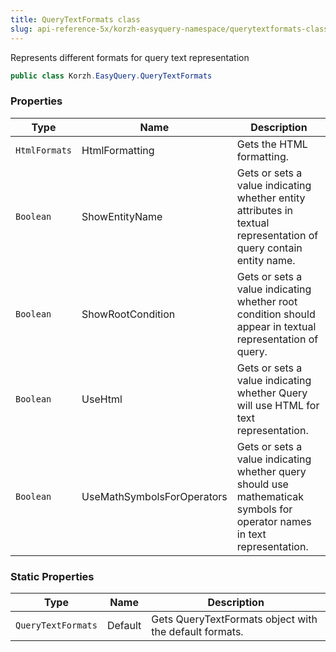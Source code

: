 ```yaml
---
title: QueryTextFormats class
slug: api-reference-5x/korzh-easyquery-namespace/querytextformats-class
---
```


Represents different formats for query text representation
```csharp
public class Korzh.EasyQuery.QueryTextFormats

```

### Properties

| Type | Name | Description | 
| --- | --- | --- | 
| `HtmlFormats` | HtmlFormatting | Gets the HTML formatting. | 
| `Boolean` | ShowEntityName | Gets or sets a value indicating whether entity attributes in textual representation of query contain entity name. | 
| `Boolean` | ShowRootCondition | Gets or sets a value indicating whether root condition should appear in textual representation of query. | 
| `Boolean` | UseHtml | Gets or sets a value indicating whether Query will use HTML for text representation. | 
| `Boolean` | UseMathSymbolsForOperators | Gets or sets a value indicating whether query should use mathematicak symbols for operator names in text representation. | 


### Static Properties

| Type | Name | Description | 
| --- | --- | --- | 
| `QueryTextFormats` | Default | Gets QueryTextFormats object with the default formats. |